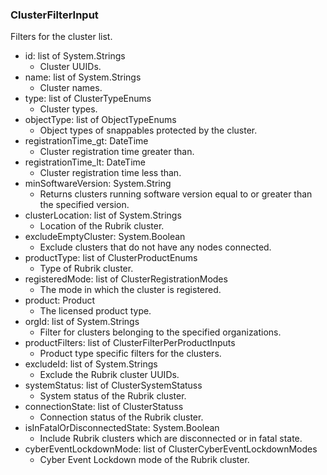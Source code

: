 ### ClusterFilterInput
Filters for the cluster list.

- id: list of System.Strings
  - Cluster UUIDs.
- name: list of System.Strings
  - Cluster names.
- type: list of ClusterTypeEnums
  - Cluster types.
- objectType: list of ObjectTypeEnums
  - Object types of snappables protected by the cluster.
- registrationTime_gt: DateTime
  - Cluster registration time greater than.
- registrationTime_lt: DateTime
  - Cluster registration time less than.
- minSoftwareVersion: System.String
  - Returns clusters running software version equal to or greater than the specified version.
- clusterLocation: list of System.Strings
  - Location of the Rubrik cluster.
- excludeEmptyCluster: System.Boolean
  - Exclude clusters that do not have any nodes connected.
- productType: list of ClusterProductEnums
  - Type of Rubrik cluster.
- registeredMode: list of ClusterRegistrationModes
  - The mode in which the cluster is registered.
- product: Product
  - The licensed product type.
- orgId: list of System.Strings
  - Filter for clusters belonging to the specified organizations.
- productFilters: list of ClusterFilterPerProductInputs
  - Product type specific filters for the clusters.
- excludeId: list of System.Strings
  - Exclude the Rubrik cluster UUIDs.
- systemStatus: list of ClusterSystemStatuss
  - System status of the Rubrik cluster.
- connectionState: list of ClusterStatuss
  - Connection status of the Rubrik cluster.
- isInFatalOrDisconnectedState: System.Boolean
  - Include Rubrik clusters which are disconnected  or in fatal state.
- cyberEventLockdownMode: list of ClusterCyberEventLockdownModes
  - Cyber Event Lockdown mode of the Rubrik cluster.
